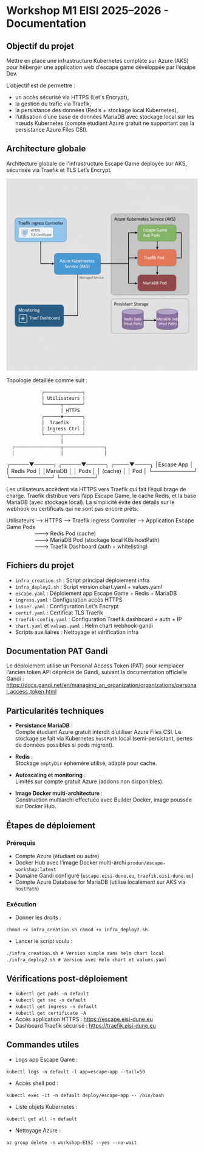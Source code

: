 # Workshop M1 EISI 2025–2026 - Documentation

## Objectif du projet

Mettre en place une infrastructure Kubernetes complète sur Azure (AKS) pour héberger une application web d’escape game développée par l’équipe Dev.

L’objectif est de permettre :

- un accès sécurisé via HTTPS (Let's Encrypt),
- la gestion du trafic via Traefik,
- la persistance des données (Redis + stockage local Kubernetes),
- l’utilisation d’une base de données MariaDB avec stockage local sur les nœuds Kubernetes (compte étudiant Azure gratuit ne supportant pas la persistance Azure Files CSI).

## Architecture globale

Architecture globale de l'infrastructure Escape Game déployée sur AKS, sécurisée via Traefik et TLS Let’s Encrypt.

![Architecture diagram of Escape Game infrastructure on AKS with Traefik, Redis, MariaDB, and HTTPS.](./cluster/topologie_infra_workshop.png)

Topologie détaillée comme suit :

                 ┌──────────────┐
                 │ Utilisateurs │
                 └──────┬───────┘
                        │ HTTPS
                 ┌──────▼───────┐
                 │  Traefik     │
                 │ Ingress Ctrl │
                 └──────┬───────┘
                        │
      ┌─────────────────┬───────────────┐
      │                 │               │
┌─────▼─────┐     ┌─────▼─────┐    ┌────▼────┐
│Escape App │     │ Redis Pod │    │MariaDB  │
│   Pods    │     │ (cache)   │    │ Pod     │
└───────────┘     └───────────┘    └─────────┘

Les utilisateurs accèdent via HTTPS vers Traefik qui fait l’équilibrage de charge.
Traefik distribue vers l’app Escape Game, le cache Redis, et la base MariaDB (avec stockage local).
La simplicité évite des détails sur le webhook ou certificats qui ne sont pas encore prêts.

Utilisateurs --> HTTPS --> Traefik Ingress Controller --> Application Escape Game Pods  
&emsp;&emsp;&emsp;&emsp;&emsp;&nbsp;---> Redis Pod (cache)  
&emsp;&emsp;&emsp;&emsp;&emsp;&nbsp;---> MariaDB Pod (stockage local K8s hostPath)  
&emsp;&emsp;&emsp;&emsp;&emsp;&nbsp;---> Traefik Dashboard (auth + whitelisting)  

## Fichiers du projet

- `infra_creation.sh` : Script principal déploiement infra  
- `infra_deploy2.sh` : Script version chart.yaml + values.yaml  
- `escape.yaml` : Déploiement app Escape Game + Redis + MariaDB  
- `ingress.yaml` : Configuration accès HTTPS  
- `issuer.yaml` : Configuration Let's Encrypt  
- `certif.yaml` : Certificat TLS Traefik  
- `traefik-config.yaml` : Configuration Traefik dashboard + auth + IP  
- `chart.yaml` et `values.yaml` : Helm chart webhook-gandi  
- Scripts auxiliaires : Nettoyage et vérification infra  

## Documentation PAT Gandi

Le déploiement utilise un Personal Access Token (PAT) pour remplacer l’ancien token API déprécié de Gandi, suivant la documentation officielle Gandi :  
<https://docs.gandi.net/en/managing_an_organization/organizations/personal_access_token.html>

## Particularités techniques

- **Persistance MariaDB** :  
  Compte étudiant Azure gratuit interdit d’utiliser Azure Files CSI. Le stockage se fait via Kubernetes `hostPath` local (semi-persistant, pertes de données possibles si pods migrent).

- **Redis** :  
  Stockage `emptyDir` éphémère utilisé, adapté pour cache.

- **Autoscaling et monitoring** :  
  Limités sur compte gratuit Azure (addons non disponibles).

- **Image Docker multi-architecture** :  
  Construction multiarchi effectuée avec Builder Docker, image poussée sur Docker Hub.

## Étapes de déploiement

### Prérequis

- Compte Azure (étudiant ou autre)  
- Docker Hub avec l’image Docker multi-archi `produn/escape-workshop:latest`  
- Domaine Gandi configuré (`escape.eisi-dune.eu`, `traefik.eisi-dune.eu`)  
- Compte Azure Database for MariaDB (utilisé localement sur AKS via `hostPath`)

### Exécution

- Donner les droits :  

`
chmod +x infra_creation.sh
chmod +x infra_deploy2.sh
`

- Lancer le script voulu :  

`
./infra_creation.sh # Version simple sans helm chart local
./infra_deploy2.sh # Version avec Helm chart et values.yaml
`

## Vérifications post-déploiement

- `kubectl get pods -n default`  
- `kubectl get svc -n default`  
- `kubectl get ingress -n default`  
- `kubectl get certificate -A`  
- Accès application HTTPS : <https://escape.eisi-dune.eu>  
- Dashboard Traefik sécurisé : <https://traefik.eisi-dune.eu>

## Commandes utiles

- Logs app Escape Game :  

`kubectl logs -n default -l app=escape-app --tail=50`

- Accès shell pod :  
  
`kubectl exec -it -n default deploy/escape-app -- /bin/bash`

- Liste objets Kubernetes :  

`kubectl get all -n default`


- Nettoyage Azure :  

`az group delete -n workshop-EISI --yes --no-wait`
